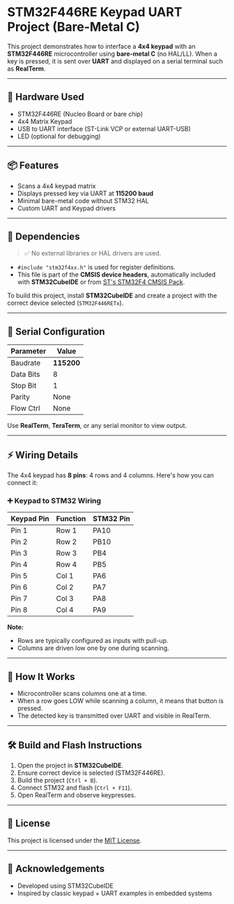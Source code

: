 # STM32F446RE Keypad UART Project (Bare-Metal C)

This project demonstrates how to interface a **4x4 keypad** with an **STM32F446RE** microcontroller using **bare-metal C** (no HAL/LL). When a key is pressed, it is sent over **UART** and displayed on a serial terminal such as **RealTerm**.

---

## 🔧 Hardware Used

- STM32F446RE (Nucleo Board or bare chip)
- 4x4 Matrix Keypad
- USB to UART interface (ST-Link VCP or external UART-USB)
- LED (optional for debugging)

---

## 📦 Features

- Scans a 4x4 keypad matrix
- Displays pressed key via UART at **115200 baud**
- Minimal bare-metal code without STM32 HAL
- Custom UART and Keypad drivers


---

## 🧰 Dependencies

> ✅ No external libraries or HAL drivers are used.

- `#include "stm32f4xx.h"` is used for register definitions.
- This file is part of the **CMSIS device headers**, automatically included with **STM32CubeIDE** or from [ST's STM32F4 CMSIS Pack](https://www.st.com/en/embedded-software/stm32cubef4.html).

To build this project, install **STM32CubeIDE** and create a project with the correct device selected (`STM32F446RETx`).

---

## 🔌 Serial Configuration

| Parameter | Value     |
|-----------|-----------|
| Baudrate  | **115200** |
| Data Bits | 8         |
| Stop Bit  | 1         |
| Parity    | None      |
| Flow Ctrl | None      |

Use **RealTerm**, **TeraTerm**, or any serial monitor to view output.


---

## ⚡ Wiring Details

The 4x4 keypad has **8 pins**: 4 rows and 4 columns. Here's how you can connect it:

### ➕ Keypad to STM32 Wiring

| Keypad Pin | Function | STM32 Pin           |
|------------|----------|---------------------|
| Pin 1      | Row 1    | PA10                |
| Pin 2      | Row 2    | PB10                |
| Pin 3      | Row 3    | PB4                 |
| Pin 4      | Row 4    | PB5                 |
| Pin 5      | Col 1    | PA6                 |
| Pin 6      | Col 2    | PA7                 |
| Pin 7      | Col 3    | PA8                 |
| Pin 8      | Col 4    | PA9                 |


**Note:**
- Rows are typically configured as inputs with pull-up.
- Columns are driven low one by one during scanning.

---

## 🚀 How It Works

- Microcontroller scans columns one at a time.
- When a row goes LOW while scanning a column, it means that button is pressed.
- The detected key is transmitted over UART and visible in RealTerm.

---

## 🛠️ Build and Flash Instructions

1. Open the project in **STM32CubeIDE**.
2. Ensure correct device is selected (STM32F446RE).
3. Build the project (`Ctrl + B`).
4. Connect STM32 and flash (`Ctrl + F11`).
5. Open RealTerm and observe keypresses.

---

## 📄 License

This project is licensed under the [MIT License](./LICENSE).

---

## 🙌 Acknowledgements

- Developed using STM32CubeIDE
- Inspired by classic keypad + UART examples in embedded systems
